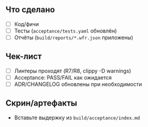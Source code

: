 ## Что сделано
- [ ] Код/фичи
- [ ] Тесты (`acceptance/tests.yaml` обновлён)
- [ ] Отчёты (`build/reports/*.wfr.json` приложены)

## Чек-лист
- [ ] Линтеры проходят (R7/R8, clippy -D warnings)
- [ ] Acceptance: PASS/FAIL как ожидается
- [ ] ADR/CHANGELOG обновлены при необходимости

## Скрин/артефакты
- Вставьте выдержку из `build/acceptance/index.md`
